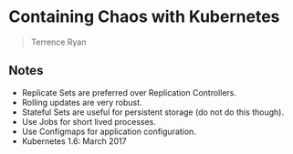# Containing Chaos with Kubernetes
> Terrence Ryan

## Notes

* Replicate Sets are preferred over Replication Controllers.
* Rolling updates are very robust.
* Stateful Sets are useful for persistent storage (do not do this though).
* Use Jobs for short lived processes.
* Use Configmaps for application configuration.
* Kubernetes 1.6: March 2017
